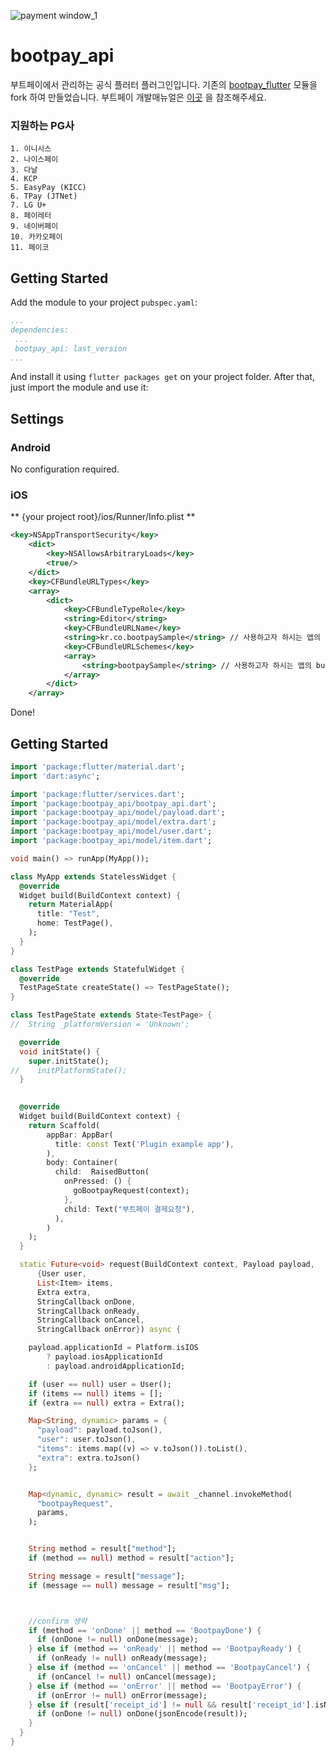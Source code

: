 ![payment window_1](https://docs.bootpay.co.kr/assets/online/onestore-145efaf06e9a3b1a93d07bbe174b2394f50373e9334a3205174676a181acf5b0.png)

# bootpay_api

부트페이에서 관리하는 공식 플러터 플러그인입니다. 
기존의 [bootpay_flutter](https://pub.dev/packages/bootpay_flutter) 모듈을 fork 하여 만들었습니다.
부트페이 개발매뉴얼은 [이곳](https://docs.bootpay.co.kr) 을 참조해주세요.

### 지원하는 PG사 
	1. 이니시스
	2. 나이스페이
	3. 다날
	4. KCP
	5. EasyPay (KICC)
	6. TPay (JTNet)
	7. LG U+
	8. 페이레터
	9. 네이버페이
	10. 카카오페이
	11. 페이코
	

## Getting Started
Add the module to your project ``pubspec.yaml``:
```yaml
...
dependencies:
 ...
 bootpay_api: last_version
...
```
And install it using ``flutter packages get`` on your project folder. After that, just import the module and use it:

## Settings

### Android
No configuration required.

### iOS
** {your project root}/ios/Runner/Info.plist **

```xml
<key>NSAppTransportSecurity</key>
    <dict>
        <key>NSAllowsArbitraryLoads</key>
        <true/>
    </dict>
    <key>CFBundleURLTypes</key>
    <array>
        <dict>
            <key>CFBundleTypeRole</key>
            <string>Editor</string>
            <key>CFBundleURLName</key>
            <string>kr.co.bootpaySample</string> // 사용하고자 하시는 앱의 bundle url name
            <key>CFBundleURLSchemes</key>
            <array>
                <string>bootpaySample</string> // 사용하고자 하시는 앱의 bundle url scheme
            </array>
        </dict>
    </array>
```

Done!

## Getting Started

```dart
import 'package:flutter/material.dart';
import 'dart:async';

import 'package:flutter/services.dart';
import 'package:bootpay_api/bootpay_api.dart';
import 'package:bootpay_api/model/payload.dart';
import 'package:bootpay_api/model/extra.dart';
import 'package:bootpay_api/model/user.dart';
import 'package:bootpay_api/model/item.dart';

void main() => runApp(MyApp());

class MyApp extends StatelessWidget {
  @override
  Widget build(BuildContext context) {
    return MaterialApp(
      title: "Test",
      home: TestPage(),
    );
  }
}

class TestPage extends StatefulWidget {
  @override
  TestPageState createState() => TestPageState();
}

class TestPageState extends State<TestPage> {
//  String _platformVersion = 'Unknown';

  @override
  void initState() {
    super.initState();
//    initPlatformState();
  }
 

  @override
  Widget build(BuildContext context) {
    return Scaffold(
        appBar: AppBar(
          title: const Text('Plugin example app'),
        ),
        body: Container(
          child:  RaisedButton(
            onPressed: () {
              goBootpayRequest(context);
            },
            child: Text("부트페이 결제요청"),
          ),
        )
    );
  }

  static Future<void> request(BuildContext context, Payload payload,
      {User user,
      List<Item> items,
      Extra extra,
      StringCallback onDone,
      StringCallback onReady,
      StringCallback onCancel,
      StringCallback onError}) async {

    payload.applicationId = Platform.isIOS
        ? payload.iosApplicationId
        : payload.androidApplicationId;

    if (user == null) user = User();
    if (items == null) items = [];
    if (extra == null) extra = Extra();

    Map<String, dynamic> params = {
      "payload": payload.toJson(),
      "user": user.toJson(),
      "items": items.map((v) => v.toJson()).toList(),
      "extra": extra.toJson()
    };


    Map<dynamic, dynamic> result = await _channel.invokeMethod(
      "bootpayRequest",
      params,
    );


    String method = result["method"];
    if (method == null) method = result["action"];

    String message = result["message"];
    if (message == null) message = result["msg"];



    //confirm 생략
    if (method == 'onDone' || method == 'BootpayDone') {
      if (onDone != null) onDone(message);
    } else if (method == 'onReady' || method == 'BootpayReady') {
      if (onReady != null) onReady(message);
    } else if (method == 'onCancel' || method == 'BootpayCancel') {
      if (onCancel != null) onCancel(message);
    } else if (method == 'onError' || method == 'BootpayError') {
      if (onError != null) onError(message);
    } else if (result['receipt_id'] != null && result['receipt_id'].isNotEmpty) {
      if (onDone != null) onDone(jsonEncode(result));
    }
  }
}
```
